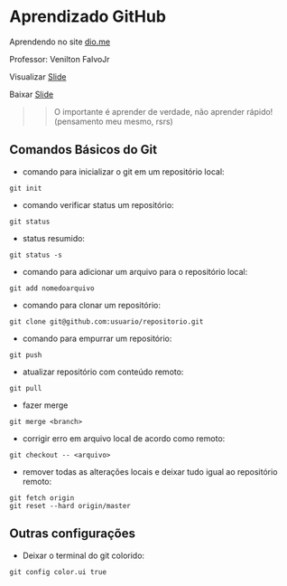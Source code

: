 # Aprendizado GitHub

Aprendendo no site [dio.me](https://dio.me)

Professor: Venilton FalvoJr

Visualizar [Slide](https://drive.google.com/file/d/1IZu0qohv1JOmxjEra1lknDiiStU68bl4/view)

Baixar [Slide](https://github.com/elizeubarbosaabreu/aulagithub/raw/09da4ee99f8783482b34eb9c405ab5b1a6b01790/Apostila.pptx)
>> O importante é aprender de verdade, não aprender rápido! (pensamento meu mesmo, rsrs)
## Comandos Básicos do Git

- comando para inicializar o git em um repositório local:
~~~
git init
~~~
- comando verificar status um repositório:
~~~
git status
~~~
- status resumido:
~~~
git status -s
~~~
- comando para adicionar um arquivo para o repositório local:
~~~
git add nomedoarquivo
~~~
- comando para clonar um repositório:
~~~
git clone git@github.com:usuario/repositorio.git
~~~
- comando para empurrar um repositório:
~~~
git push
~~~
- atualizar repositório com conteúdo remoto:
~~~
git pull
~~~
- fazer merge
~~~
git merge <branch>
~~~
- corrigir erro em arquivo local de acordo como remoto:
~~~
git checkout -- <arquivo>
~~~
- remover todas as alterações locais e deixar tudo igual ao repositório remoto:
~~~
git fetch origin
git reset --hard origin/master
~~~

## Outras configurações

- Deixar o terminal do git colorido:
~~~
git config color.ui true
~~~
